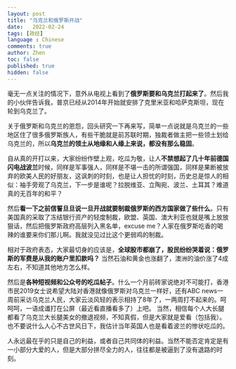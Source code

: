 ```yaml
---
layout: post
title: "乌克兰和俄罗斯开战"
date:   2022-02-24
tags: [政经]
language : Chinese
comments: true
author: Zhen
toc: false
published: true
hidden: false
---
```

毫无一点关注的情况下，意外从电视上看到了**俄罗斯要和乌克兰打起来了**。然后我的小伙伴告诉我，普京已经从2014年开始就安排了克里米亚和哈萨克斯坦，现在轮到乌克兰了。

关于俄罗斯和乌克兰的恩怨，回头研究一下再来写，简单一点说就是乌克兰的一些地区住了很多俄罗斯族人，有些干脆就是前苏联时期，独裁者做主把一些领土划给乌克兰的，所以**乌克兰的领土从地缘和人缘上来说，都没有那么稳固**。

自从真的开打以来，大家纷纷作壁上观，吃瓜为敬，让人**不禁想起了几十年前德国闪电战波兰**时候，同样是军事强人，同样是不堪一击的所谓强国，同样是果断被放弃的欧美人民的好朋友，这讽刺的时刻，也是让人担忧的时刻，历史总是惊人的相似：袖手旁观了乌克兰，下一步是谁呢？拉脱维亚、立陶宛、波兰、土耳其？难道真的无百年的和平？

然后**看一下之前信誓旦旦说一旦开战就要制裁俄罗斯的西方国家做了些什么**。只有美国真的采取了冻结银行资产的轻度制裁，欧盟、英国、澳大利亚也就是嘴上放放狠话，然后把俄罗斯政府高层列入黑名单，excuse me？人家在俄罗斯吃香的喝辣的谁要来你们那儿啊。我就没见过比这个更弱鸡的制裁。

相对于政府表态，大家最切身的应该是，**全球股市都崩了，股民纷纷哭着说：俄罗斯的军费是从我的账户里扣款吗？** 当然石油和黄金也涨翻了，澳洲的油价涨了4成左右，不知道其他地方怎么样。 

然后是**各种短视频和公众号的吃瓜帖子**。什么一个月前砖家说绝对不可能打，香港市民2019女士说希望大陆对香港就像俄罗斯对乌克兰一样好，还有ABC news一周前采访乌克兰人民，大家云淡风轻的表示相持了8年了，一两周打不起来的。呵呵呵，一语成谶打在公屏（最近看直播看多了）上吧。 当然，相信每个人大长腿都看了乌克兰大长腿美女的撤退视频，不知真假，但是大家就是爱看（包括我）。也不要说什么人心不古世风日下，我估计当年英国人也是看着波兰的惨状吃瓜的。

人永远最在乎的只是自己的利益，或者自己共同体的利益。当然不能否定肯定是有一小部分大爱的人，但是大部分拼尽全力的人，往往都是被逼到了没有退路的时刻。
<!--stackedit_data:
eyJoaXN0b3J5IjpbMjgwNTQ1MjQ3XX0=
-->
